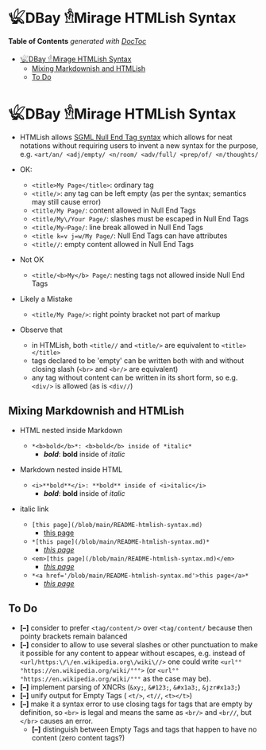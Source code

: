 

# 𓆤DBay 𓁛Mirage HTMLish Syntax



<!-- START doctoc generated TOC please keep comment here to allow auto update -->
<!-- DON'T EDIT THIS SECTION, INSTEAD RE-RUN doctoc TO UPDATE -->
**Table of Contents**  *generated with [DocToc](https://github.com/thlorenz/doctoc)*

- [𓆤DBay 𓁛Mirage HTMLish Syntax](#%F0%93%86%A4dbay-%F0%93%81%9Bmirage-htmlish-syntax)
  - [Mixing Markdownish and HTMLish](#mixing-markdownish-and-htmlish)
  - [To Do](#to-do)

<!-- END doctoc generated TOC please keep comment here to allow auto update -->



# 𓆤DBay 𓁛Mirage HTMLish Syntax


* HTMLish allows [SGML Null End Tag
  syntax](https://en.wikipedia.org/wiki/Standard_Generalized_Markup_Language#NET) which allows for neat
  notations without requiring users to invent a new syntax for the purpose, e.g. `<art/an/ <adj/empty/
  <n/room/ <adv/full/ <prep/of/ <n/thoughts/`

* OK:
  * `<title>My Page</title>`: ordinary tag
  * `<title/>`: any tag can be left empty (as per the syntax; semantics may still cause error)
  * `<title/My Page/`: content allowed in Null End Tags
  * `<title/My\/Your Page/`: slashes must be escaped in Null End Tags
  * `<title/My⏎Page/`: line break allowed in Null End Tags
  * `<title k=v j=w/My Page/`: Null End Tags can have attributes
  * `<title//`: empty content allowed in Null End Tags

* Not OK
  * `<title/<b>My</b> Page/`: nesting tags not allowed inside Null End Tags

* Likely a Mistake
  * `<title/My Page/>`: right pointy bracket not part of markup

* Observe that
  * in HTMLish, both `<title//` and `<title/>` are equivalent to `<title></title>`
  * tags declared to be 'empty' can be written both with and without closing slash (`<br>` and `<br/>` are
    equivalent)
  * any tag without content can be written in its short form, so e.g. `<div/>` is allowed (as is `<div//`)

## Mixing Markdownish and HTMLish

* HTML nested inside Markdown
  * `*<b>bold</b>*: <b>bold</b> inside of *italic*`
    * *<b>bold</b>*: <b>bold</b> inside of *italic*

* Markdown nested inside HTML
  * `<i>**bold**</i>: **bold** inside of <i>italic</i>`
    * <i>**bold**</i>: **bold** inside of <i>italic</i>

* italic link
  * `[this page](/blob/main/README-htmlish-syntax.md)`
    * [this page](/blob/main/README-htmlish-syntax.md)
  * `*[this page](/blob/main/README-htmlish-syntax.md)*`
    * *[this page](/blob/main/README-htmlish-syntax.md)*
  * `<em>[this page](/blob/main/README-htmlish-syntax.md)</em>`
    * <em>[this page](/blob/main/README-htmlish-syntax.md)</em>
  * `*<a href='/blob/main/README-htmlish-syntax.md'>this page</a>*`
    * *<a href='/blob/main/README-htmlish-syntax.md'>this page</a>*

## To Do

* **[–]** consider to prefer `<tag/content/>` over `<tag/content/` because then pointy brackets remain
  balanced
* **[–]** consider to allow to use several slashes or other punctuation to make it possible for any content
  to appear without escapes, e.g. instead of `<url/https:\/\/en.wikipedia.org\/wiki\//>` one could write
  `<url°°°https://en.wikipedia.org/wiki/°°°>` (or `<url°°°https://en.wikipedia.org/wiki/°°°` as the case may
  be).
* **[–]** implement parsing of XNCRs (`&xy;`, `&#123;`, `&#x1a3;`, `&jzr#x1a3;`)
* **[–]** unify output for Empty Tags ( `<t/>`, `<t//`, `<t></t>`)
* **[–]** make it a syntax error to use closing tags for tags that are empty by definition, so `<br>` is
  legal and means the same as `<br/>` and `<br//`, but `</br>` causes an error.
  * **[–]** distinguish between Empty Tags and tags that happen to have no content (zero content tags?)



